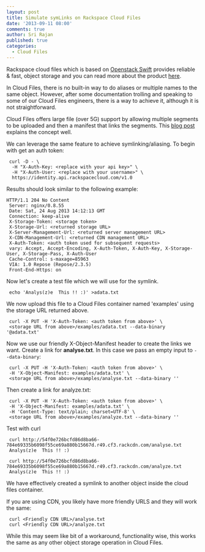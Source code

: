 ```yaml
---
layout: post
title: Simulate symLinks on Rackspace Cloud Files
date: '2013-09-11 08:00'
comments: true
author: Sri Rajan
published: true
categories:
  - Cloud Files
---
```


Rackspace cloud files which is based on [Openstack Swift](http://docs.openstack.org/developer/swift/)
provides reliable & fast, object storage and you can read more about the product
[here](http://www.rackspace.com/cloud/files/technology/).

In Cloud Files, there is no built-in way to do aliases or multiple names to the
same object. However, after some documentation trolling and speaking to some of
our Cloud Files engineers, there is a way to achieve it, although it is not
straightforward.

<!-- more -->

Cloud Files offers large file (over 5G) support by allowing multiple segments
to be uploaded and then a manifest that links the segments. This
[blog post](http://www.rackspace.com/blog/rackspace-cloud-files-now-supporting-extremely-large-file-sizes/)
explains the concept well.

We can leverage the same feature to achieve symlinking/aliasing. To begin with get an auth token:


	 curl -D - \
  	  -H "X-Auth-Key: <replace with your api key>" \
  	  -H "X-Auth-User: <replace with your username>" \
  	  https://identity.api.rackspacecloud.com/v1.0


Results should look similar to the following example:

    HTTP/1.1 204 No Content
	 Server: nginx/0.8.55
	 Date: Sat, 24 Aug 2013 14:12:13 GMT
	 Connection: keep-alive
	 X-Storage-Token: <storage token>
	 X-Storage-Url: <returned storage URL>
	 X-Server-Management-Url: <returned server management URL>
	 X-CDN-Management-Url: <returned CDN management URL>
	 X-Auth-Token: <auth token used for subsequent requests>
	 vary: Accept, Accept-Encoding, X-Auth-Token, X-Auth-Key, X-Storage-User, X-Storage-Pass, X-Auth-User
	 Cache-Control: s-maxage=85963
	 VIA: 1.0 Repose (Repose/2.3.5)
	 Front-End-Https: on

Now let's create a test file which we will use for the symlink.

	 echo 'Analys(z)e  This !! :)' >adata.txt

We now upload this file to a Cloud Files container named 'examples' using the storage URL returned above.

	 curl -X PUT -H 'X-Auth-Token: <auth token from above>' \
	 <storage URL from above>/examples/adata.txt --data-binary '@adata.txt'

Now we use our friendly X-Object-Manifest header to create the links we want.
Create a link for **analyse.txt**. In this case we pass an empty input to `--data-binary`:

	 curl -X PUT -H 'X-Auth-Token: <auth token from above>' \
	 -H 'X-Object-Manifest: examples/adata.txt' \
	 <storage URL from above>/examples/analyse.txt --data-binary ''

Then create a link for analyze.txt:

	 curl -X PUT -H 'X-Auth-Token: <auth token from above>' \
	 -H 'X-Object-Manifest: examples/adata.txt' \
	 -H 'Content-Type: text/plain; charset=UTF-8' \
	 <storage URL from above>/examples/analyze.txt --data-binary ''


Test with curl

	 curl http://54f0e726bcfd86d8ba66-784e69335b6098f55ce69a880b15667d.r49.cf3.rackcdn.com/analyse.txt
	 Analys(z)e  This !! :)

	 curl http://54f0e726bcfd86d8ba66-784e69335b6098f55ce69a880b15667d.r49.cf3.rackcdn.com/analyze.txt
	 Analys(z)e  This !! :)

We have effectively created a symlink to another object inside the cloud files container.

If you are using CDN, you likely have more friendly URLS and they will work the same:

	 curl <Friendly CDN URL>/analyse.txt
	 curl <Friendly CDN URL>/analyze.txt

While this may seem like bit of a workaround, functionality wise, this works
the same as any other object storage operation in Cloud Files.
